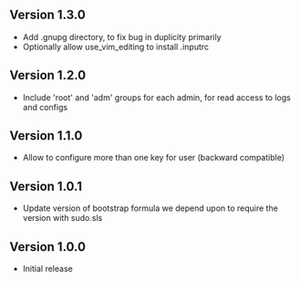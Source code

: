## Version 1.3.0

* Add .gnupg directory, to fix bug in duplicity primarily
* Optionally allow use_vim_editing to install .inputrc

## Version 1.2.0

* Include 'root' and 'adm' groups for each admin, for read access to logs and configs

## Version 1.1.0

* Allow to configure more than one key for user (backward compatible)

## Version 1.0.1

* Update version of bootstrap formula we depend upon to require the version
  with sudo.sls

## Version 1.0.0

* Initial release
